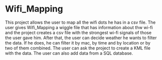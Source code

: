 # Wifi_Mapping

This project allows the user to map all the wifi dots he has in a csv file. 
The user gives Wifi_Mapping a wiggle file that has information about thw wi-fi and the project creates a csv file with the strongest wi-fi signals of those the user gave him. 
After that, the user can decide weather he wants to filter the data. If he does, he can filter it by mac, by time and by location or by two of them combined.
The user can ask the project to create a KML file with the data.
The user can also add data from a SQL database.
 

